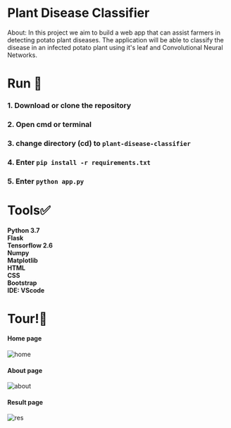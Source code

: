 # Plant Disease Classifier
About: In this project we aim to build a web app that can assist farmers in detecting potato plant diseases. The application will be able to classify the disease in an infected potato plant using it's leaf and Convolutional Neural Networks.<br>

# Run 🎯
### 1. Download or clone the repository
### 2. Open cmd or terminal
### 3. change directory (cd) to `plant-disease-classifier`
### 4. Enter `pip install -r requirements.txt`
### 5. Enter `python app.py`

# Tools✅
**Python 3.7** <br>
**Flask**<br>
**Tensorflow 2.6**<br>
**Numpy**<br>
**Matplotlib**<br>
**HTML**<br>
**CSS**<br>
**Bootstrap**<br>
**IDE: VScode**<br>

# Tour!🎯
#### Home page
![home](https://github.com/ashok49473/potato-disease-classifier/blob/master/images-md/home.png)

#### About page
![about](https://github.com/ashok49473/potato-disease-classifier/blob/master/images-md/about.png)

#### Result page
![res](https://github.com/ashok49473/potato-disease-classifier/blob/master/images-md/result.png)
